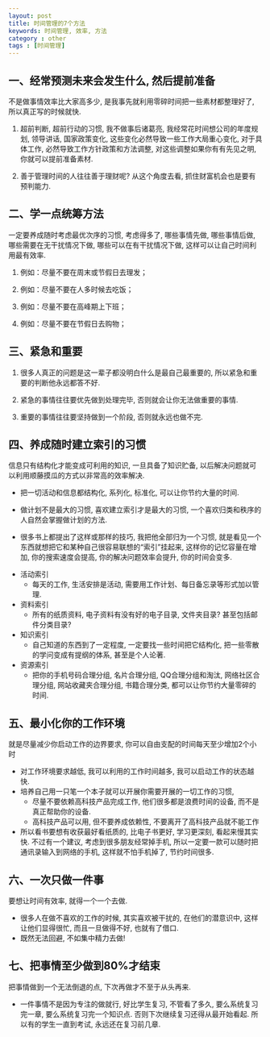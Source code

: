 ```yaml
---
layout: post
title: 时间管理的7个方法
keywords: 时间管理, 效率, 方法
category : other
tags : [时间管理]
---
```


## 一、经常预测未来会发生什么, 然后提前准备

不是做事情效率比大家高多少, 是我事先就利用零碎时间把一些素材都整理好了, 所以真正写的时候就快. 

<ol>
<li><p>超前判断, 超前行动的习惯, 我不做事后诸葛亮, 我经常花时间想公司的年度规划, 领导讲话, 国家政策变化, 这些变化必然导致一些工作大局重心变化, 对于具体工作, 必然导致工作方针政策和方法调整, 对这些调整如果你有有先见之明, 你就可以提前准备素材.</p></li> 
<li><p>善于管理时间的人往往善于理财呢? 从这个角度去看, 抓住财富机会也是要有预判能力. </p></li>
</ol>

## 二、学一点统筹方法

一定要养成随时考虑最优次序的习惯, 考虑得多了, 哪些事情先做, 哪些事情后做, 哪些需要在无干扰情况下做, 哪些可以在有干扰情况下做, 这样可以让自己时间利用最有效率. 

<ol>
<li><p>例如：尽量不要在周末或节假日去理发；</p></li>
<li><p>例如：尽量不要在人多时候去吃饭；</p></li>
<li><p>例如：尽量不要在高峰期上下班；</p></li>
<li><p>例如：尽量不要在节假日去购物；</p></li>
</ol>

## 三、紧急和重要

<ol>
<li><p>很多人真正的问题是这一辈子都没明白什么是最自己最重要的, 所以紧急和重要的判断他永远都答不好. </p></li>
<li><p>紧急的事情往往要优先做到处理完毕, 否则就会让你无法做重要的事情. </p></li>
<li><p>重要的事情往往要坚持做到一个阶段, 否则就永远也做不完. </p></li>
</ol>

## 四、养成随时建立索引的习惯

信息只有结构化才能变成可利用的知识, 一旦具备了知识贮备, 以后解决问题就可以利用顺藤摸瓜的方式以非常高的效率解决. 

<ul>
<li><p>把一切活动和信息都结构化, 系列化, 标准化, 可以让你节约大量的时间. </p></li>
<li><p>做计划不是最大的习惯, 喜欢建立索引才是最大的习惯, 一个喜欢归类和秩序的人自然会掌握做计划的方法. </p></li>
<li><p>很多书上都提出了这样或那样的技巧, 我把他全部归为一个习惯, 就是看见一个东西就想把它和某种自己很容易联想的“索引”挂起来, 这样你的记忆容量在增加, 你的搜索速度会提高, 你的解决问题效率会提升, 你的时间会变多. </p></li>

<li>活动索引
  <ul>
    <li>每天的工作, 生活安排是活动, 需要用工作计划、每日备忘录等形式加以管理. </li>
  </ul>
</li>

<li>资料索引
  <ul>
    <li>所有的纸质资料, 电子资料有没有好的电子目录, 文件夹目录? 甚至包括邮件分类目录? </li>
  </ul>
</li>

<li>知识索引
  <ul>
    <li>自己知道的东西到了一定程度, 一定要找一些时间把它结构化, 把一些零散的学问变成有提纲的体系, 甚至是个人论著. </li>
  </ul>
</li>

<li>资源索引
  <ul>
    <li>把你的手机号码合理分组, 名片合理分组, QQ合理分组和淘汰, 网络社区合理分组, 网站收藏夹合理分组, 书籍合理分类, 都可以让你节约大量零碎的时间. </li>
  </ul>
</li>
</ul>

## 五、最小化你的工作环境

就是尽量减少你启动工作的边界要求, 你可以自由支配的时间每天至少增加2个小时

<ul>
<li>对工作环境要求越低, 我可以利用的工作时间越多, 我可以启动工作的状态越快. </li>
<li>培养自己用一只笔一个本子就可以开展你需要开展的一切工作的习惯, 
  <ul>
    <li>尽量不要依赖高科技产品完成工作, 他们很多都是浪费时间的设备, 而不是真正帮助你的设备. </li>
    <li>高科技产品可以用, 但不要养成依赖性, 不要离开了高科技产品就不能工作</li>
  </ul>
</li>
<li>所以看书要想有收获最好看纸质的, 比电子书更好, 学习更深刻, 看起来慢其实快. 不过有一个建议, 考虑到很多朋友经常掉手机, 所以一定要一款可以随时把通讯录输入到网络的手机, 这样就不怕手机掉了, 节约时间很多. </li>
</ul>

## 六、一次只做一件事

要想让时间有效率, 就得一个一个去做. 

<ul>
<li>很多人在做不喜欢的工作的时候, 其实喜欢被干扰的, 在他们的潜意识中, 这样让他们显得很忙, 而且一旦做得不好, 也就有了借口. </li>
<li>既然无法回避, 不如集中精力去做!</li>
</ul>

## 七、把事情至少做到80%才结束

把事情做到一个无法倒退的点,  下次再做才不至于从头再来. 

<ul>
<li>一件事情不是因为专注的做就行, 好比学生复习, 不管看了多久, 要么系统复习完一章, 要么系统复习完一个知识点. 否则下次继续复习还得从最开始看起. 所以有的学生一直到考试, 永远还在复习前几章. </li>
</ul>
